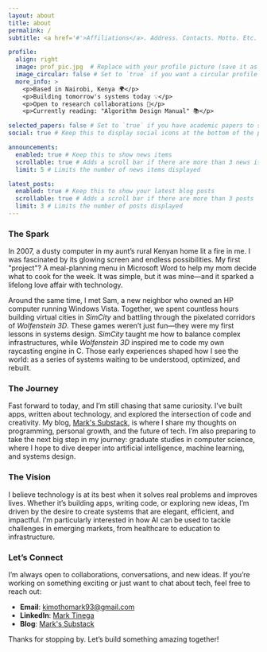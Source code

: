 ```yaml
---
layout: about
title: about
permalink: /
subtitle: <a href='#'>Affiliations</a>. Address. Contacts. Motto. Etc.

profile:
  align: right
  image: prof_pic.jpg  # Replace with your profile picture (save it as `prof_pic.jpg` in the `img/` folder)
  image_circular: false # Set to `true` if you want a circular profile picture
  more_info: >
    <p>Based in Nairobi, Kenya 🌍</p>
    <p>Building tomorrow's systems today 💡</p>
    <p>Open to research collaborations 🤝</p>
    <p>Currently reading: "Algorithm Design Manual" 📚</p>

selected_papers: false # Set to `true` if you have academic papers to showcase
social: true # Keep this to display social icons at the bottom of the page

announcements:
  enabled: true # Keep this to show news items
  scrollable: true # Adds a scroll bar if there are more than 3 news items
  limit: 5 # Limits the number of news items displayed

latest_posts:
  enabled: true # Keep this to show your latest blog posts
  scrollable: true # Adds a scroll bar if there are more than 3 posts
  limit: 3 # Limits the number of posts displayed
---
```


### The Spark
In 2007, a dusty computer in my aunt’s rural Kenyan home lit a fire in me. I was fascinated by its glowing screen and endless possibilities. My first "project"? A meal-planning menu in Microsoft Word to help my mom decide what to cook for the week. It was simple, but it was mine—and it sparked a lifelong love affair with technology.

Around the same time, I met Sam, a new neighbor who owned an HP computer running Windows Vista. Together, we spent countless hours building virtual cities in *SimCity* and battling through the pixelated corridors of *Wolfenstein 3D*. These games weren’t just fun—they were my first lessons in systems design. *SimCity* taught me how to balance complex infrastructures, while *Wolfenstein 3D* inspired me to code my own raycasting engine in C. Those early experiences shaped how I see the world: as a series of systems waiting to be understood, optimized, and rebuilt.

### The Journey
Fast forward to today, and I’m still chasing that same curiosity. I’ve built apps, written about technology, and explored the intersection of code and creativity. My blog, [Mark's Substack](https://ktinega.substack.com), is where I share my thoughts on programming, personal growth, and the future of tech. I’m also preparing to take the next big step in my journey: graduate studies in computer science, where I hope to dive deeper into artificial intelligence, machine learning, and systems design.

### The Vision
I believe technology is at its best when it solves real problems and improves lives. Whether it’s building apps, writing code, or exploring new ideas, I’m driven by the desire to create systems that are elegant, efficient, and impactful. I’m particularly interested in how AI can be used to tackle challenges in emerging markets, from healthcare to education to infrastructure.

### Let’s Connect
I’m always open to collaborations, conversations, and new ideas. If you’re working on something exciting or just want to chat about tech, feel free to reach out:
- **Email**: [kimothomark93@gmail.com](mailto:kimothomark93@gmail.com)
- **LinkedIn**: [Mark Tinega](https://www.linkedin.com/in/mark-tinega)
- **Blog**: [Mark's Substack](https://ktinega.substack.com)

Thanks for stopping by. Let’s build something amazing together!